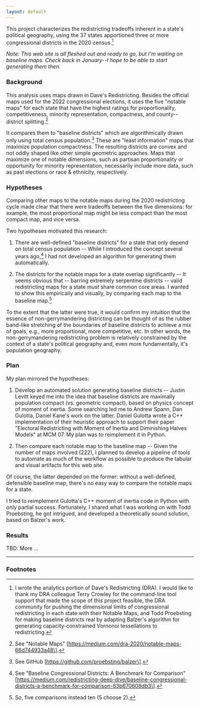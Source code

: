 ```yaml
---
layout: default
---
```


This project characterizes the redistricting tradeoffs inherent in a
state\'s political geography, using the 37 states apportioned three or
more congressional districts in the 2020 census.[^1]

*Note: This web site is all fleshed out and ready to go, but I'm waiting on baseline maps.
Check back in January--I hope to be able to start generating them then.*

### Background

This analysis uses maps drawn in Dave's Redistricting. Besides the
official maps used for the 2022 congressional elections, it uses the
five "notable maps" for each state that have the highest ratings for
proportionality, competitiveness, minority representation, compactness,
and county--district splitting.[^2]

It compares them to "baseline districts" which are algorithmically drawn
only using total census population.[^3] These are "least information"
maps that maximize population compactness. The resulting districts are
convex and not oddly shaped like other simple geometric approaches. Maps
that maximize one of notable dimensions, such as partisan
proportionality or opportunity for minority representation, necessarily
include more data, such as past elections or race & ethnicity,
respectively.

### Hypotheses

Comparing other maps to the notable maps during the 2020 redistricting
cycle made clear that there were tradeoffs between the five dimensions:
for example, the most proportional map might be less compact than the
most compact map, and vice versa.

Two hypotheses motivated this research:

1.  There are well-defined "baseline districts" for a state that only
    depend on total census population -- While I introduced the concept
    several years ago,[^4] I had not developed an algorithm for
    generating them automatically.

2.  The districts for the notable maps for a state overlap significantly
    -- It seems obvious that -- barring extremely serpentine districts
    -- valid redistricting maps for a state *must* share common core
    areas. I wanted to show this empirically and visually, by comparing
    each map to the baseline map.[^5]

To the extent that the latter were true, it would confirm my intuition
that the essence of non-gerrymandering districting can be thought of as
the rubber band-like stretching of the boundaries of baseline districts
to achieve a mix of goals, e.g., more proportional, more competitive,
etc. In other words, the non-gerrymandering redistricting problem is
relatively constrained by the context of a state's political geography
and, even more fundamentally, it's population geography.

### Plan

My plan mirrored the hypotheses:

1.  Develop an automated solution generating baseline districts \--
    Justin Levitt keyed me into the idea that baseline districts are
    maximally population compact (vs. geometric compact), based on
    physics concept of moment of inertia. Some searching led me to
    Andrew Spann, Dan Gulotta, Daniel Kane\'s work on the latter. Daniel
    Gulotta wrote a C++ implementation of their heuristic approach to
    support their paper \"Electoral Redistricting with Moment of Inertia
    and Diminishing Halves Models\" at MCM 07. My plan was to
    reimplement it in Python.

2.  Then compare each notable map to the baseline map -- Given the
    number of maps involved (222), I planned to develop a pipeline of
    tools to automate as much of the workflow as possible to produce the
    tabular and visual artifacts for this web site.

Of course, the latter depended on the former: without a well-defined,
defensible baseline map, there's no easy way to compare the notable maps
for a state.

I tried to reimplement Gulotta's C++ moment of inertia code in Python with
only partial success. Fortunately, I shared what I was working on with
Todd Proebsting, he got intrigued, and developed a theoretically sound
solution, based on Balzer's work. 

### Results

TBD: More ...

---

### Footnotes

[^1]: I wrote the analytics portion of Dave\'s Redistricting (DRA). I
    would like to thank my DRA colleague Terry Crowley for the
    command-line tool support that made the scope of this project
    feasible, the DRA community for pushing the dimensional limits of
    congressional redistricting in each state with their Notable Maps,
    and Todd Proebsting for making baseline districts real by adapting
    Balzer's algorithm for generating capacity-constrained Vornonoi
    tessellations to redistricting.

[^2]: See "Notable Maps"
    \[https://medium.com/dra-2020/notable-maps-66d744933a48\].

[^3]: See GitHub \[https://github.com/proebsting/balzer\].

[^4]: See "Baseline Congressional Districts: A Benchmark for Comparison"
    \[https://medium.com/redistricting-deep-dive/baseline-congressional-districts-a-benchmark-for-comparison-83b670608db3\].

[^5]: So, five comparisons instead ten (5 choose 2).
